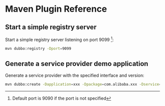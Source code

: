 # Maven Plugin Reference

## Start a simple registry server

Start a simple registry server listening on port 9099 [^1]:

```sh
mvn dubbo:registry -Dport=9099 
```

## Generate a service provider demo application

Generate a service provider with the specified interface and version:

```sh
mvn dubbo:create -Dapplication=xxx -Dpackage=com.alibaba.xxx -Dservice=XxxService,YyyService -Dversion=1.0.0 
```

[^1]: Default port is 9090 if the port is not specified